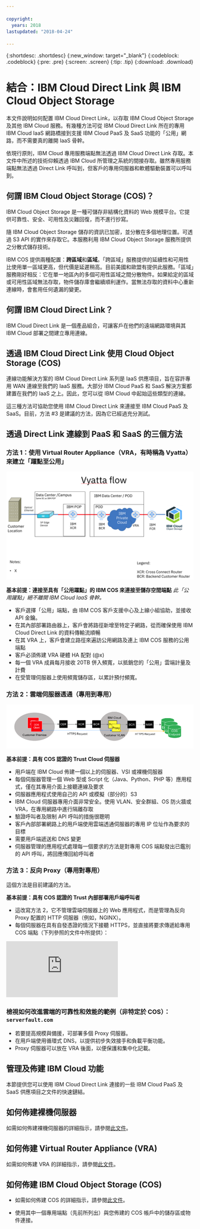 ```yaml
---

copyright:
  years: 2018
lastupdated: "2018-04-24"

---
```


{:shortdesc: .shortdesc}
{:new_window: target="_blank"}
{:codeblock: .codeblock}
{:pre: .pre}
{:screen: .screen}
{:tip: .tip}
{:download: .download}

# 結合：IBM Cloud Direct Link 與 IBM Cloud Object Storage

本文件說明如何配置 IBM Cloud Direct Link，以存取 IBM Cloud Object Storage 及其他 IBM Cloud 服務。有幾種方法可從 IBM Cloud Direct Link 所在的專用 IBM Cloud IaaS 網路橋接到支援 IBM Cloud PaaS 及 SaaS 功能的「公用」網路，而不需要真的離開 IaaS 骨幹。

依現行原則，IBM Cloud 專用服務端點無法透過 IBM Cloud Direct Link 存取。本文件中所述的技術仰賴透過 IBM Cloud 所管理之系統的間接存取。雖然專用服務端點無法透過 Direct Link 呼叫到，但客戶的專用伺服器和軟體驅動裝置可以呼叫到。

## 何謂 IBM Cloud Object Storage (COS)？

IBM Cloud Object Storage 是一種可儲存非結構化資料的 Web 規模平台。它提供可靠性、安全、可用性及災難回復，而不進行抄寫。 

隨 IBM Cloud Object Storage 儲存的資訊已加密，並分散在多個地理位置。可透過 S3 API 的實作來存取它。本服務利用 IBM Cloud Object Storage 服務所提供之分散式儲存技術。

IBM COS 提供兩種配置：**跨區域**和**區域**。「跨區域」服務提供的延續性和可用性比使用單一區域更高，但代價是延遲稍高。目前美國和歐盟有提供此服務。「區域」服務剛好相反：它在單一地區內的多個可用性區域之間分散物件。如果給定的區域或可用性區域無法存取，物件儲存庫會繼續順利運作。當無法存取的資料中心重新連線時，會套用任何遺漏的變更。

## 何謂 IBM Cloud Direct Link？

IBM Cloud Direct Link 是一個產品組合，可讓客戶在他們的遠端網路環境與其 IBM Cloud 部署之間建立專用連線。 

## 透過 IBM Cloud Direct Link 使用 Cloud Object Storage (COS)

連線功能解決方案的 IBM Cloud Direct Link 系列是 IaaS 供應項目，旨在容許專用 WAN 連線至我們的 IaaS 服務。大部分 IBM Cloud PaaS 和 SaaS 解決方案都建置在我們的 IaaS 之上。因此，您可以從 IBM Cloud 中起始這些類型的連線。

這三種方法可協助您使用 IBM Cloud Direct Link 來連接至 IBM Cloud PaaS 及 SaaS。目前，方法 #3 是建議的方法，因為它已經過充分測試。

## 透過 Direct Link 連線到 PaaS 和 SaaS 的三個方法


### 方法 1：使用 Virtual Router Appliance（VRA，有時稱為 Vyatta）來建立「躍點至公用」
 
![vyatta-flow.png](images/vyatta-flow.png)



**基本前提：連接至具有「公用躍點」的 IBM COS 來連接至儲存空間端點**
*此「公用躍點」絕不離開 IBM Cloud IaaS 骨幹。*

* 客戶選擇「公用」端點，由 IBM COS 客戶支援中心及上線小組協助，並接收 API 金鑰。
* 在其內部部署路由器上，客戶會將路徑新增至特定子網路，從而確保使用 IBM Cloud Direct Link 的資料傳輸流順暢
* 在其 VRA 上，客戶會建立路徑來遍訪公用網路及連上 IBM COS 服務的公用端點
* 客戶必須佈建 VRA 硬體 HA 配對 (@x)
* 每一個 VRA 成員每月接收 20TB 併入頻寬，以抵銷您的「公用」雲端計量及計費
* 在受管理伺服器上使用頻寬儲存區，以累計預付頻寬。


### 方法 2：雲端伺服器透通（專用到專用）

![reverse=proxy](images/reverse-proxy.png)

**基本前提：具有 COS 認證的 Trust Cloud 伺服器**

 * 用戶端在 IBM Cloud 佈建一個以上的伺服器、VSI 或裸機伺服器
 * 每個伺服器管理一個 Web 型或 Script 化（Java、Python、PHP 等）應用程式，僅在其專用介面上接聽連線及要求
 * 伺服器應用程式使用自己的 API 或模擬（部分的）S3
 * IBM Cloud 伺服器專用介面非常安全。使用 VLAN、安全群組、OS 防火牆或 VRA，在專用網路中進行隔離存取
 * 驗證呼叫者及限制 API 呼叫的措施很聰明
 * 客戶內部部署網路上的用戶端使用雲端透通伺服器的專用 IP 位址作為要求的目標
 * 需要用戶端遞送和 DNS 變更
 * 伺服器管理的應用程式處理每一個要求的方法是對專用 COS 端點發出已鑑別的 API 呼叫，將回應傳回給呼叫者

### 方法 3：反向 Proxy（專用對專用）

這個方法是目前建議的方法。

**基本前提：具有 COS 認證的 Trust 內部部署用戶端呼叫者**

 

 * 這改寫方法 2，它不管理雲端伺服器上的 Web 應用程式，而是管理為反向 Proxy 配置的 HTTP 伺服器（例如，NGINX）。
 * 每個伺服器在具有自發憑證的情況下接聽 HTTPS，並直接將要求傳遞給專用 COS 端點（下列參照的文件中所提供）：
 
 ![COS 端點](https://console.bluemix.net/docs/services/cloud-object-storage/basics/endpoints.html)
 
### 檢視如何改進雲端的可靠性和效能的範例（非特定於 COS）：`serverfault.com`

 * 若要提高規模與備援，可部署多個 Proxy 伺服器。 
 * 在用戶端使用循環式 DNS，以提供初步失效接手和負載平衡功能。
 * Proxy 伺服器可以放在 VRA 後面，以便保護和集中化記載。
 
 ## 管理及佈建 IBM Cloud 功能 
 
本節提供您可以使用 IBM Cloud Direct Link 連接的一些 IBM Cloud PaaS 及 SaaS 供應項目之文件的快速鏈結。

## 如何佈建裸機伺服器

如需如何佈建裸機伺服器的詳細指示，請參閱[此文件](https://console.bluemix.net/docs/bare-metal/about.html#getting-started-with-bare-metal-servers)。

## 如何佈建 Virtual Router Appliance (VRA)

如需如何佈建 VRA 的詳細指示，請參閱[此文件](https://console.bluemix.net/docs/infrastructure/virtual-router-appliance/getting-started.html#getting-started)。

## 如何佈建 IBM Cloud Object Storage (COS)

 * 如需如何佈建 COS 的詳細指示，請參閱[此文件](https://console.bluemix.net/catalog/services/cloud-object-storage)。
 
 * 使用其中一個專用端點（先前所列出）與您佈建的 COS 帳戶中的儲存區或物件連接。
